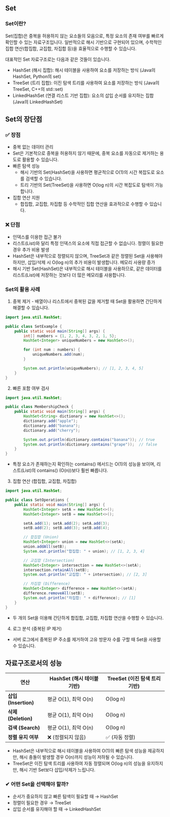 ## Set

### Set이란?
Set(집합)은 중복을 허용하지 않는 요소들의 모음으로, 특정 요소의 존재 여부를 빠르게 확인할 수 있는 자료구조입니다. 일반적으로 해시 기반으로 구현되어 있으며, 수학적인 집합 연산(합집합, 교집합, 차집합 등)을 효율적으로 수행할 수 있습니다.

대표적인 Set 자료구조로는 다음과 같은 것들이 있습니다.

- HashSet (해시 집합): 해시 테이블을 사용하여 요소를 저장하는 방식 (Java의 HashSet, Python의 set)
- TreeSet (트리 집합): 이진 탐색 트리를 사용하여 요소를 저장하는 방식 (Java의 TreeSet, C++의 std::set)
- LinkedHashSet (연결 리스트 기반 집합): 요소의 삽입 순서를 유지하는 집합 (Java의 LinkedHashSet)

## Set의 장단점
### ✅ 장점
- 중복 없는 데이터 관리
- Set은 기본적으로 중복을 허용하지 않기 때문에, 중복 요소를 자동으로 제거하는 용도로 활용할 수 있습니다.
- 빠른 탐색 성능
    - 해시 기반의 Set(HashSet)을 사용하면 평균적으로 O(1)의 시간 복잡도로 요소를 검색할 수 있습니다.
    - 트리 기반의 Set(TreeSet)을 사용하면 O(log n)의 시간 복잡도로 탐색이 가능합니다.
- 집합 연산 지원
    - 합집합, 교집합, 차집합 등 수학적인 집합 연산을 효과적으로 수행할 수 있습니다.

### ❌ 단점
- 인덱스를 이용한 접근 불가
- 리스트(List)와 달리 특정 인덱스의 요소에 직접 접근할 수 없습니다.
정렬이 필요한 경우 추가 비용 발생
- HashSet은 내부적으로 정렬되지 않으며, TreeSet과 같은 정렬된 Set을 사용해야 하지만, 삽입/삭제 시 O(log n)의 추가 비용이 발생합니다.
메모리 사용량 증가
- 해시 기반 Set(HashSet)은 내부적으로 해시 테이블을 사용하므로, 같은 데이터를 리스트(List)에 저장하는 것보다 더 많은 메모리를 사용합니다.

### Set의 활용 사례
1. 중복 제거 - 배열이나 리스트에서 중복된 값을 제거할 때 Set을 활용하면 간단하게 해결할 수 있습니다.
```java
import java.util.HashSet;

public class SetExample {
    public static void main(String[] args) {
        int[] numbers = {1, 2, 3, 4, 3, 2, 1, 5};
        HashSet<Integer> uniqueNumbers = new HashSet<>();

        for (int num : numbers) {
            uniqueNumbers.add(num);
        }

        System.out.println(uniqueNumbers); // [1, 2, 3, 4, 5]
    }
}
```

2. 빠른 포함 여부 검사
```java
import java.util.HashSet;

public class MembershipCheck {
    public static void main(String[] args) {
        HashSet<String> dictionary = new HashSet<>();
        dictionary.add("apple");
        dictionary.add("banana");
        dictionary.add("cherry");

        System.out.println(dictionary.contains("banana")); // true
        System.out.println(dictionary.contains("grape"));  // false
    }
}
```
- 특정 요소가 존재하는지 확인하는 contains() 메서드는 O(1)의 성능을 보이며, 리스트(List)의 contains() (O(n))보다 훨씬 빠릅니다.

3. 집합 연산 (합집합, 교집합, 차집합)
```java
import java.util.HashSet;

public class SetOperations {
    public static void main(String[] args) {
        HashSet<Integer> setA = new HashSet<>();
        HashSet<Integer> setB = new HashSet<>();

        setA.add(1); setA.add(2); setA.add(3);
        setB.add(2); setB.add(3); setB.add(4);

        // 합집합 (Union)
        HashSet<Integer> union = new HashSet<>(setA);
        union.addAll(setB);
        System.out.println("합집합: " + union); // [1, 2, 3, 4]

        // 교집합 (Intersection)
        HashSet<Integer> intersection = new HashSet<>(setA);
        intersection.retainAll(setB);
        System.out.println("교집합: " + intersection); // [2, 3]

        // 차집합 (Difference)
        HashSet<Integer> difference = new HashSet<>(setA);
        difference.removeAll(setB);
        System.out.println("차집합: " + difference); // [1]
    }
}
```
- 두 개의 Set을 이용해 간단하게 합집합, 교집합, 차집합 연산을 수행할 수 있습니다.

4. 로그 분석 (중복된 IP 제거)
- 서버 로그에서 중복된 IP 주소를 제거하여 고유 방문자 수를 구할 때 Set을 사용할 수 있습니다.

## 자료구조로서의 성능

| 연산            | HashSet (해시 테이블 기반) | TreeSet (이진 탐색 트리 기반) |
|----------------|-------------------------|--------------------------|
| **삽입 (Insertion)** | 평균 O(1), 최악 O(n)     | O(log n)                 |
| **삭제 (Deletion)** | 평균 O(1), 최악 O(n)     | O(log n)                 |
| **검색 (Search)**   | 평균 O(1), 최악 O(n)     | O(log n)                 |
| **정렬 유지 여부**  | ❌ (정렬되지 않음)       | ✅ (자동 정렬)            |

- HashSet은 내부적으로 해시 테이블을 사용하여 O(1)의 빠른 탐색 성능을 제공하지만, 해시 충돌이 발생할 경우 O(n)까지 성능이 저하될 수 있습니다.
- TreeSet은 이진 탐색 트리를 사용하여 자동 정렬되며 O(log n)의 성능을 유지하지만, 해시 기반 Set보다 삽입/삭제가 느립니다.

### ✔ 어떤 Set을 선택해야 할까?
- 순서가 중요하지 않고 빠른 탐색이 필요할 때 → HashSet
- 정렬이 필요한 경우 → TreeSet
- 삽입 순서를 유지해야 할 때 → LinkedHashSet

